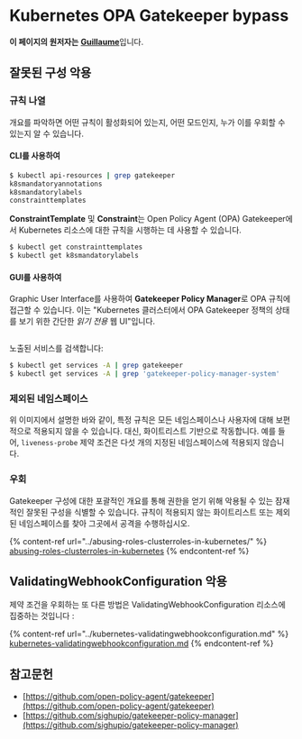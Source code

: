 # Kubernetes OPA Gatekeeper bypass

**이 페이지의 원저자는** [**Guillaume**](https://www.linkedin.com/in/guillaume-chapela-ab4b9a196)입니다.

## 잘못된 구성 악용

### 규칙 나열

개요를 파악하면 어떤 규칙이 활성화되어 있는지, 어떤 모드인지, 누가 이를 우회할 수 있는지 알 수 있습니다.

#### CLI를 사용하여
```bash
$ kubectl api-resources | grep gatekeeper
k8smandatoryannotations                                                             constraints.gatekeeper.sh/v1beta1                  false        K8sMandatoryAnnotations
k8smandatorylabels                                                                  constraints.gatekeeper.sh/v1beta1                  false        K8sMandatoryLabel
constrainttemplates                                                                 templates.gatekeeper.sh/v1                         false        ConstraintTemplate
```
**ConstraintTemplate** 및 **Constraint**는 Open Policy Agent (OPA) Gatekeeper에서 Kubernetes 리소스에 대한 규칙을 시행하는 데 사용할 수 있습니다.
```bash
$ kubectl get constrainttemplates
$ kubectl get k8smandatorylabels
```
#### GUI를 사용하여

Graphic User Interface를 사용하여 **Gatekeeper Policy Manager**로 OPA 규칙에 접근할 수 있습니다. 이는 "Kubernetes 클러스터에서 OPA Gatekeeper 정책의 상태를 보기 위한 간단한 _읽기 전용_ 웹 UI"입니다.

<figure><img src="../../../.gitbook/assets/05-constraints.png" alt=""><figcaption></figcaption></figure>

노출된 서비스를 검색합니다:
```bash
$ kubectl get services -A | grep gatekeeper
$ kubectl get services -A | grep 'gatekeeper-policy-manager-system'
```
### 제외된 네임스페이스

위 이미지에서 설명한 바와 같이, 특정 규칙은 모든 네임스페이스나 사용자에 대해 보편적으로 적용되지 않을 수 있습니다. 대신, 화이트리스트 기반으로 작동합니다. 예를 들어, `liveness-probe` 제약 조건은 다섯 개의 지정된 네임스페이스에 적용되지 않습니다.

### 우회

Gatekeeper 구성에 대한 포괄적인 개요를 통해 권한을 얻기 위해 악용될 수 있는 잠재적인 잘못된 구성을 식별할 수 있습니다. 규칙이 적용되지 않는 화이트리스트 또는 제외된 네임스페이스를 찾아 그곳에서 공격을 수행하십시오.

{% content-ref url="../abusing-roles-clusterroles-in-kubernetes/" %}
[abusing-roles-clusterroles-in-kubernetes](../abusing-roles-clusterroles-in-kubernetes/)
{% endcontent-ref %}

## ValidatingWebhookConfiguration 악용

제약 조건을 우회하는 또 다른 방법은 ValidatingWebhookConfiguration 리소스에 집중하는 것입니다 :&#x20;

{% content-ref url="../kubernetes-validatingwebhookconfiguration.md" %}
[kubernetes-validatingwebhookconfiguration.md](../kubernetes-validatingwebhookconfiguration.md)
{% endcontent-ref %}

## 참고문헌

* [https://github.com/open-policy-agent/gatekeeper](https://github.com/open-policy-agent/gatekeeper)
* [https://github.com/sighupio/gatekeeper-policy-manager](https://github.com/sighupio/gatekeeper-policy-manager)

